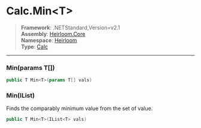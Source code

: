 # Calc.Min\<T>

> **Framework**: .NETStandard,Version=v2.1  
> **Assembly**: [Heirloom.Core][0]  
> **Namespace**: [Heirloom][0]  
> **Type**: [Calc][1]

--------------------------------------------------------------------------------

### Min<T>(params T[])

```cs
public T Min<T>(params T[] vals)
```

### Min<T>(IList<T>)

Finds the comparably minimum value from the set of value.

```cs
public T Min<T>(IList<T> vals)
```

[0]: ../Heirloom.Core.md
[1]: Heirloom.Calc.md
